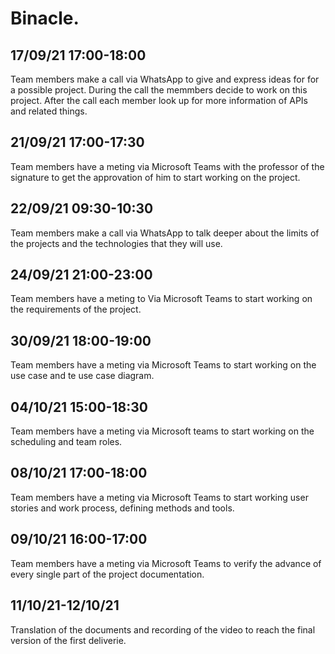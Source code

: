 # Binacle.

## 17/09/21 17:00-18:00
Team members make a call via WhatsApp to give and express ideas for for a possible project. During the call the memmbers decide to work on this project. After the call each member look up for more information of APIs and related things.

## 21/09/21 17:00-17:30
Team members have a meting via Microsoft Teams with the professor of the signature to get the approvation of him to start working on the project.

## 22/09/21 09:30-10:30
Team members make a call via WhatsApp to talk deeper about the limits of the projects and the technologies that they will use.

## 24/09/21 21:00-23:00
Team members have a meting to Via Microsoft Teams to start working on the requirements of the project.

## 30/09/21 18:00-19:00
Team members have a meting via Microsoft Teams to start working on the use case and te use case diagram.

## 04/10/21 15:00-18:30
Team members have a meting via Microsoft teams to start working on the scheduling and team roles.

##  08/10/21 17:00-18:00
Team members have a meting via Microsoft Teams to start working user stories and work process, defining methods and tools.

## 09/10/21 16:00-17:00
Team members have a meting via Microsoft Teams to verify the advance of every single part of the project documentation.

## 11/10/21-12/10/21
Translation of the documents and recording of the video to reach the final version of the first deliverie.
